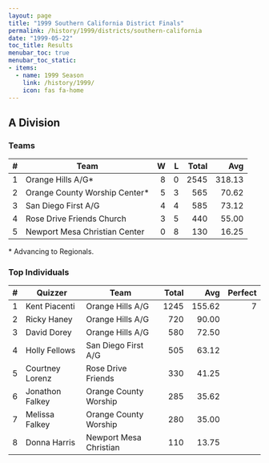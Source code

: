 ```yaml
---
layout: page
title: "1999 Southern California District Finals"
permalink: /history/1999/districts/southern-california
date: "1999-05-22"
toc_title: Results
menubar_toc: true
menubar_toc_static:
- items:
  - name: 1999 Season
    link: /history/1999/
    icon: fas fa-home
---
```


## A Division

### Teams

|    # | Team                          |    W |    L | Total |    Avg |
| ---: | ----------------------------- | ---: | ---: | ----: | -----: |
|    1 | Orange Hills A/G*             |    8 |    0 |  2545 | 318.13 |
|    2 | Orange County Worship Center* |    5 |    3 |   565 |  70.62 |
|    3 | San Diego First A/G           |    4 |    4 |   585 |  73.12 |
|    4 | Rose Drive Friends Church     |    3 |    5 |   440 |  55.00 |
|    5 | Newport Mesa Christian Center |    0 |    8 |   130 |  16.25 |

\* Advancing to Regionals.

### Top Individuals

|    # | Quizzer         | Team                   | Total |    Avg | Perfect |
| ---: | --------------- | ---------------------- | ----: | -----: | ------: |
|    1 | Kent Piacenti   | Orange Hills A/G       |  1245 | 155.62 |       7 |
|    2 | Ricky Haney     | Orange Hills A/G       |   720 |  90.00 |         |
|    3 | David Dorey     | Orange Hills A/G       |   580 |  72.50 |         |
|    4 | Holly Fellows   | San Diego First A/G    |   505 |  63.12 |         |
|    5 | Courtney Lorenz | Rose Drive Friends     |   330 |  41.25 |         |
|    6 | Jonathon Falkey | Orange County Worship  |   285 |  35.62 |         |
|    7 | Melissa Falkey  | Orange County Worship  |   280 |  35.00 |         |
|    8 | Donna Harris    | Newport Mesa Christian |   110 |  13.75 |         |

